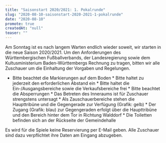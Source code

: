 ```yaml
---
title: "Saisonstart 2020/2021: 1. Pokalrunde"
slug: "2020-08-10-saisonstart-2020-2021-1-pokalrunde"
date: "2020-08-10"
promote: true
createdAt: "null"
teaser: ""
---
```

Am Sonntag ist es nach langem Warten endlich wieder soweit, wir starten in die neue Saison 2020/2021. Um den Anforderungen des Württembergischen Fußballverbands, der Landesregierung sowie dem Kultusministerium Baden-Württembergs Rechnung zu tragen, bitten wir alle Zuschauer um die Einhaltung der Vorgaben und Regelungen.



<ul> 	<li>Bitte beachtet die Markierungen auf dem Boden
* Bitte haltet zu jederzeit den erforderlichen Abstand ein
* Bitte haltet die Ein-/Ausgangsbereiche sowie die Verkaufsbereiche frei
* Bitte beachtet die Absperrungen
* Das Betreten des Inneraums ist für Zuschauer strengstens untersagt
* Als Zauschauerbereiche stehen die Haupttribüne und die Gegengerade zur Verfügung (Grafik: gelb)
* Der Zugang (Grafik: blau) zur Gegengeraden erfolgt über die Haupttribüne und den Bereich hinter dem Tor in Richtung Walddorf
* Die Toiletten befinden sich an der Rückseite der Gemeindehalle</li> </ul>
Es wird für die Spiele keine Reservierung per E-Mail geben. Alle Zuschauer sind dazu verpflichtet ihre Daten am Eingang abzugeben.
